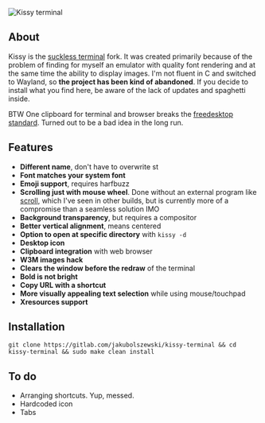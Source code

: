 ![Kissy terminal](https://i.postimg.cc/1RNFRP5F/kissy.jpg "kissy terminal")

## About
Kissy is the [suckless terminal](https://st.suckless.org/) fork. It was created primarily because of the problem of finding for myself an emulator with quality font rendering and at the same time the ability to display images. I'm not fluent in C and switched to Wayland, so **the project has been kind of abandoned**. If you decide to install what you find here, be aware of the lack of updates and spaghetti inside.

BTW One clipboard for terminal and browser breaks the [freedesktop standard](http://standards.freedesktop.org/clipboards-spec/clipboards-latest.txt). Turned out to be a bad idea in the long run.

## Features
- **Different name**, don't have to overwrite st
- **Font matches your system font**
- **Emoji support**, requires harfbuzz
- **Scrolling just with mouse wheel**. Done without an external program like [scroll](https://tools.suckless.org/scroll/), which I've seen in other builds, but is currently more of a compromise than a seamless solution IMO
- **Background transparency**, but requires a compositor
- **Better vertical alignment**, means centered
- **Option to open at specific directory** with `kissy -d`
- **Desktop icon**
- **Clipboard integration** with web browser
- **W3M images hack**
- **Clears the window before the redraw** of the terminal
- **Bold is not bright**
- **Copy URL with a shortcut**
- **More visually appealing text selection** while using mouse/touchpad
- **Xresources support**

## Installation
```
git clone https://gitlab.com/jakubolszewski/kissy-terminal && cd kissy-terminal && sudo make clean install
```

## To do
- Arranging shortcuts. Yup, messed.
- Hardcoded icon
- Tabs
